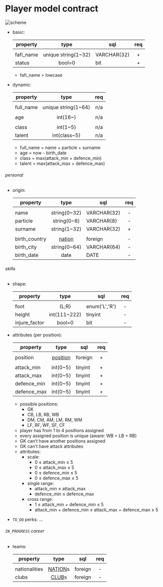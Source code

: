 
# Player model contract

![scheme](https://github.com/spielmangames/fafi/blob/master/doc/player/player_model.jpg)

- basic:

  | property      | type                                    | sql           | req |
  |---------------|:---------------------------------------:|---------------|:---:|
  |               |                                         |               |     |
  | fafi_name     | unique string(1~32)                     | VARCHAR(32)   |  +  |
  | status        | bool=0                                  | bit           |  +  |

  - fafi_name = lowcase

- dynamic:

  | property      | type                                    | req |
  |---------------|:---------------------------------------:|:---:|
  |               |                                         |     |
  | full_name     | unique string(1~64)                     | n/a |
  |               |                                         |     |
  | age           | int(16~)                                | n/a |
  |               |                                         |     |
  | class         | int(1~5)                                | n/a |
  | talent        | int(class~5)                            | n/a |

  - full_name = name + particle + surname
  - age = now - birth_date
  - class = max(attack_min + defence_min)
  - talent = max(attack_max + defence_max)


###### personal

- origin:

  | property      | type                                    | sql           | req |
  |---------------|:---------------------------------------:|---------------|:---:|
  |               |                                         |               |     |
  | name          | string(0~32)                            | VARCHAR(32)   |  -  |
  | particle      | string(0~8)                             | VARCHAR(8)    |  -  |
  | surname       | string(1~32)                            | VARCHAR(32)   |  +  |
  |               |                                         |               |     |
  | birth_country | [nation](./models.MD/#nation-model)     | foreign       |  -  |
  | birth_city    | string(0~64)                            | VARCHAR(64)   |  -  |
  | birth_date    | date                                    | DATE          |  -  |


###### skills

- shape:

  | property      | type                                    | sql           | req |
  |---------------|:---------------------------------------:|---------------|:---:|
  |               |                                         |               |     |
  | foot          | {L;R}                                   | enum('L','R') |  -  |
  | height        | int(111~222)                            | tinyint       |  -  |
  | injure_factor | bool=0                                  | bit           |  -  |

- attributes (per position):

  | property      | type                                    | sql           | req |
  |---------------|:---------------------------------------:|---------------|:---:|
  |               |                                         |               |     |
  | position      | [position](./models.MD/#positions)      | foreign       |  +  |
  |               |                                         |               |     |
  | attack_min    | int(0~5)                                | tinyint       |  +  |
  | attack_max    | int(0~5)                                | tinyint       |  +  |
  | defence_min   | int(0~5)                                | tinyint       |  +  |
  | defence_max   | int(0~5)                                | tinyint       |  +  |

  - possible positions:
    - GK
    - CB, LB, RB, WB
    - DM, CM, AM, LM, RM, WM
    - LF, RF, WF, SF, CF
  - player has from 1 to 4 positions assigned
  - every assigned position is unique (aware: WB = LB + RB)
  - GK can't have another positions assigned
  - GK can't have attack attributes
  - attributes:
    - scale:
      - 0 ≤ attack_min ≤ 5
      - 0 ≤ attack_max ≤ 5
      - 0 ≤ defence_min ≤ 5
      - 0 ≤ defence_max ≤ 5
    - single range:
      - attack_min ≤ attack_max
      - defence_min ≤ defence_max
    - cross range:
      - 1 ≤ attack_min + defence_min ≤ 5
      - attack_min + defence_min ≤ attack_max + defence_max ≤ 5

- `TO_DO` perks: ...


###### `IN_PROGRESS` career

- teams:

  | property      | type                                    | sql           | req |
  |---------------|:---------------------------------------:|---------------|:---:|
  |               |                                         |               |     |
  | nationalities | [NATION](./models.MD/#nation-model)s    | foreign       |  -  |
  | clubs         | [CLUB](./models.MD/#club-model)s        | foreign       |  -  |

